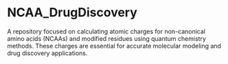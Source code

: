 # NCAA_DrugDiscovery
A repository focused on calculating atomic charges for non-canonical amino acids (NCAAs) and modified residues using quantum chemistry methods. These charges are essential for accurate molecular modeling and drug discovery applications.
